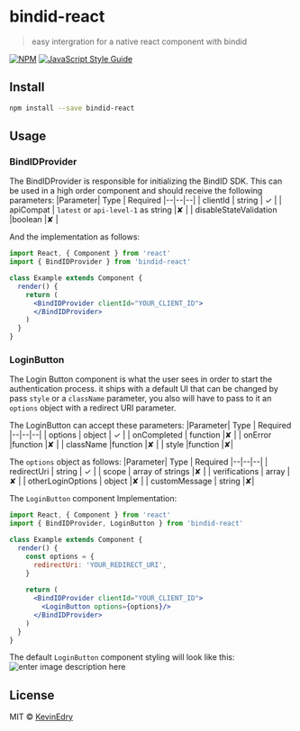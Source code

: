 # bindid-react

> easy intergration for a native react component with bindid

[![NPM](https://img.shields.io/npm/v/bindid-react.svg)](https://www.npmjs.com/package/bindid-react) [![JavaScript Style Guide](https://img.shields.io/badge/code_style-standard-brightgreen.svg)](https://standardjs.com)

## Install

```bash
npm install --save bindid-react
```

## Usage
### BindIDProvider
The BindIDProvider is responsible for initializing the BindID SDK. This can be used in a high order component and should receive the following parameters:
|Parameter| Type | Required
|--|--|--|
| clientId | string |	✓ |
| apiCompat | `latest` or `api-level-1` as string |✘ |
| disableStateValidation |boolean  |✘	 |

And the implementation as follows:
```jsx
import React, { Component } from 'react'
import { BindIDProvider } from 'bindid-react'

class Example extends Component {
  render() {
    return (
      <BindIDProvider clientId="YOUR_CLIENT_ID">
      </BindIDProvider>
    )
  }
}
```


### LoginButton
The Login Button component is what the user sees in order to start the authentication process. it ships with a default UI that can be changed by pass `style` or a `className` parameter, you also will have to pass to it an `options` object with a redirect URI parameter.

The LoginButton can accept these parameters:
|Parameter| Type | Required
|--|--|--|
| options | object |	✓ |
| onCompleted | function |✘ |
| onError |function  |✘	 |
| className |function  |✘ |
| style |function  |✘|

The `options` object as follows:
|Parameter| Type | Required
|--|--|--|
| redirectUri | string |	✓ |
| scope | array of strings |✘ |
| verifications | array  |✘	 |
| otherLoginOptions | object  |✘ |
| customMessage | string  |✘|

The `LoginButton` component Implementation:

```jsx
import React, { Component } from 'react'
import { BindIDProvider, LoginButton } from 'bindid-react'

class Example extends Component {
  render() {
    const options = {
      redirectUri: 'YOUR_REDIRECT_URI',
    }
    
    return (
      <BindIDProvider clientId="YOUR_CLIENT_ID">
        <LoginButton options={options}/>
      </BindIDProvider>
    )
  }
}
```

The default `LoginButton` component styling will look like this:
![enter image description here](https://i.imgur.com/HaqhSbx.png)

## License

MIT © [KevinEdry](https://github.com/KevinEdry)
